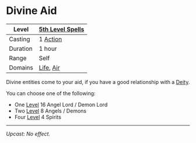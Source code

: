 # Divine Aid

| Level    | [5th Level Spells](5th%20Level%20Spells.md)                                      |
| -------- | -------------------------------------------------------------------------------- |
| Casting  | 1 [Action](../../../../Game%20Procedures/Action.md)                              |
| Duration | 1 hour                                                                           |
| Range    | Self                                                                             |
| Domains  | [Life](../../../Spell%20Domains/Life.md), [Air](../../../Spell%20Domains/Air.md) |

Divine entities come to your aid, if you have a good relationship with a [Deity](../../../Deities/Deities.md).

You can choose one of the following:

- One [Level](../../../../Player%20Characters/Derived%20Statistics/Level.md) 16 Angel Lord / Demon Lord
- Two [Level](../../../../Player%20Characters/Derived%20Statistics/Level.md) 8 Angels / Demons
- Four [Level](../../../../Player%20Characters/Derived%20Statistics/Level.md) 4 Spirits

---
*Upcast: No effect.*

